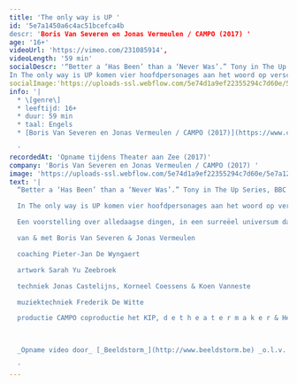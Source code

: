 ```yaml
---
title: 'The only way is UP '
id: '5e7a1450a6c4ac51bcefca4b
descr: 'Boris Van Severen en Jonas Vermeulen / CAMPO (2017) '
age: '16+'
videoUrl: 'https://vimeo.com/231085914',
videoLength: '59 min'
socialDescr: '“Better a ‘Has Been’ than a ‘Never Was’.” Tony in The Up Series, BBC
In The only way is UP komen vier hoofdpersonages aan het woord op verschillende sleutelmomenten in hun leven: als kind, puber, jongvolwassene, dertiger, veertiger en vijftiger. Hoezeer verandert je houding tegenover bepaalde thema’s naarmate je ouder wordt? In hoeverre is de manier waarop je in het leven staat al van jongs af aan bepaald? Is er een manier om ouder worden niet langer als een eliminatie van mogelijkheden te beschouwen, maar als iets om naar uit te kijken?'
socialImage:'https://uploads-ssl.webflow.com/5e74d1a9ef22355294c7d60e/5e7a122e90876cdade2890e2_Campo_12997__l3a9137_thomas_dhanens-med.jpg'
info: '|
  * \[genre\]
  * leeftijd: 16+
  * duur: 59 min
  * taal: Engels
  * [Boris Van Severen en Jonas Vermeulen / CAMPO (2017)](https://www.campo.nu/nl/production/4764/the-only-way-is-up)

  ‍'
recordedAt: 'Opname tijdens Theater aan Zee (2017)'
company: 'Boris Van Severen en Jonas Vermeulen / CAMPO (2017) '
image: 'https://uploads-ssl.webflow.com/5e74d1a9ef22355294c7d60e/5e7a122e90876cdade2890e2_Campo_12997__l3a9137_thomas_dhanens-med.jpg'
text: '|
  “Better a ‘Has Been’ than a ‘Never Was’.” Tony in The Up Series, BBC

  In The only way is UP komen vier hoofdpersonages aan het woord op verschillende sleutelmomenten in hun leven: als kind, puber, jongvolwassene, dertiger, veertiger en vijftiger. Hoezeer verandert je houding tegenover bepaalde thema’s naarmate je ouder wordt? In hoeverre is de manier waarop je in het leven staat al van jongs af aan bepaald? Is er een manier om ouder worden niet langer als een eliminatie van mogelijkheden te beschouwen, maar als iets om naar uit te kijken?

  Een voorstelling over alledaagse dingen, in een surreëel universum dat alles wegheeft van een langgerekte lsd-trip. Na hun felgesmaakte debuut The Great Downhill Journey of Little Tommy, laten Boris Van Severen en Jonas Vermeulen de zelfgeschreven soundtrack van deze voorstelling dit keer niet door een rockband brengen, maar door twee dj booths die live muziek én (neon-)quotes tegen elkaar op samplen. Een elektro-opera, zo u wil, geïnspireerd door o.m. The Up Series (BBC).

  van & met Boris Van Severen & Jonas Vermeulen

  coaching Pieter-Jan De Wyngaert

  artwork Sarah Yu Zeebroek

  techniek Jonas Castelijns, Korneel Coessens & Koen Vanneste

  muziektechniek Frederik De Witte

  productie CAMPO coproductie het KIP, d e t h e a t e r m a k e r & Het Theaterfestival met de steun van de Vlaamse Gemeenschap

  ‍

  _Opname video door_ [_Beeldstorm_](http://www.beeldstorm.be) _o.l.v. Jan Bosteels_  

  ‍'
---
```

